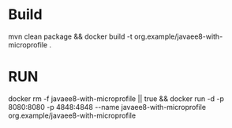 # Build
mvn clean package && docker build -t org.example/javaee8-with-microprofile .

# RUN

docker rm -f javaee8-with-microprofile || true && docker run -d -p 8080:8080 -p 4848:4848 --name javaee8-with-microprofile org.example/javaee8-with-microprofile 